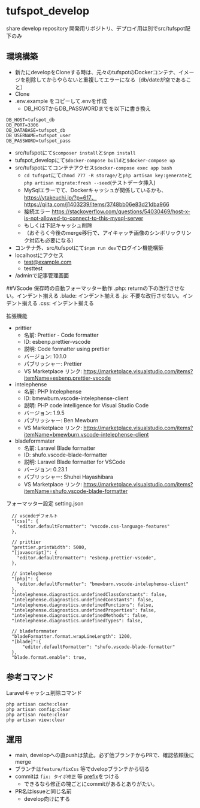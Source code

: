 # tufspot_develop
share develop repository
開発用リポジトリ、デプロイ用は別でsrc/tufspot配下のみ

## 環境構築
- 新たにdevelopをCloneする時は、元々のtufspotのDockerコンテナ、イメージを削除してからやらないと重複してエラーになる（db/dateが空であること）
- Clone
- .env.example をコピーして.envを作成
  - DB_HOSTからDB_PASSWORDまでを以下に書き換え
```
DB_HOST=tufspot_db
DB_PORT=3306
DB_DATABASE=tufspot_db
DB_USERNAME=tufspot_user
DB_PASSWORD=tufspot_pass
```
- src/tufspotにて`$composer install`と`$npm install`
- tufspot_developにて`$docker-compose build`と`$docker-compose up`
- src/tufspotにてコンテナアクセス`$docker-compose exec app bash`
  - `cd tufspot`にて`chmod 777 -R storage/`と`php artisan key:generate`と`php artisan migrate:fresh --seed`(テストデータ挿入)
  - MySqlエラーでて、Dockerキャッシュが関係しているかも、https://ytakeuchi.jp/?p=617、https://qiita.com/j1403239/items/3748bb06e83d21dba966
  - 接続エラー https://stackoverflow.com/questions/54030469/host-x-is-not-allowed-to-connect-to-this-mysql-server
  - もしくは下記キャッシュ削除
  - （おそらく今後のmerge移行で、アイキャッチ画像のシンボリックリンク対応も必要になる）
- コンテナ外、src/tufspotにて`$npm run dev`でログイン機能構築
- localhostにアクセス
  - test@example.com
  - testtest
- /adminで記事管理画面

##VScode
保存時の自動フォーマッター動作
.php: returnの下の改行させない。インデント揃える
.blade: インデント揃える
.js: 不要な改行させない。インデント揃える
.css: インデント揃える


拡張機能
- prittier
  - 名前: Prettier - Code formatter
  - ID: esbenp.prettier-vscode
  - 説明: Code formatter using prettier
  - バージョン: 10.1.0
  - パブリッシャー: Prettier
  - VS Marketplace リンク: https://marketplace.visualstudio.com/items?itemName=esbenp.prettier-vscode
- intelephense
  - 名前: PHP Intelephense
  - ID: bmewburn.vscode-intelephense-client
  - 説明: PHP code intelligence for Visual Studio Code
  - バージョン: 1.9.5
  - パブリッシャー: Ben Mewburn
  - VS Marketplace リンク: https://marketplace.visualstudio.com/items?itemName=bmewburn.vscode-intelephense-client
- bladeformmater
  - 名前: Laravel Blade formatter
  - ID: shufo.vscode-blade-formatter
  - 説明: Laravel Blade formatter for VSCode
  - バージョン: 0.23.1
  - パブリッシャー: Shuhei Hayashibara
  - VS Marketplace リンク: https://marketplace.visualstudio.com/items?itemName=shufo.vscode-blade-formatter

フォーマッター設定
setting.json
```
  // vscodeデフォルト
  "[css]": {
    "editor.defaultFormatter": "vscode.css-language-features"
  },

  // prittier
  "prettier.printWidth": 5000,
  "[javascript]": {
    "editor.defaultFormatter": "esbenp.prettier-vscode",
  },

  // intelephense
  "[php]": {
    "editor.defaultFormatter": "bmewburn.vscode-intelephense-client"
  },
  "intelephense.diagnostics.undefinedClassConstants": false,
  "intelephense.diagnostics.undefinedConstants": false,
  "intelephense.diagnostics.undefinedFunctions": false,
  "intelephense.diagnostics.undefinedProperties": false,
  "intelephense.diagnostics.undefinedMethods": false,
  "intelephense.diagnostics.undefinedTypes": false,

  // bladeformmater
  "bladeFormatter.format.wrapLineLength": 1200,
  "[blade]":{
      "editor.defaultFormatter": "shufo.vscode-blade-formatter"
  },
  "blade.format.enable": true,
```
## 参考コマンド
Laravelキャッシュ削除コマンド
```
php artisan cache:clear
php artisan config:clear
php artisan route:clear
php artisan view:clear
```

## 運用
- main, developへの直pushは禁止。必ず他ブランチからPRで、確認依頼後にmerge
- ブランチは`feature/fixCss` 等でdvelopブランチから切る
- commitは `fix: タイポ修正` 等 [prefix](https://qiita.com/konatsu_p/items/dfe199ebe3a7d2010b3e)をつける
  - できるなら修正の塊ごとにcommitがあるとありがたい。
- PR名はissueと同じ名前
  - develop向けにする  
